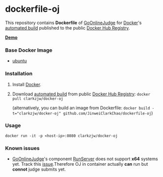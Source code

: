 dockerfile-oj
=============

This repository contains **Dockerfile** of [GoOnlineJudge](https://github.com/ZJGSU-Open-Source/GoOnlineJudge) for [Docker](https://www.docker.com/)'s [automated build](https://registry.hub.docker.com/u/clarkzjw/docker-oj/) published to the public [Docker Hub Registry](https://registry.hub.docker.com/).

[**Demo**](http://clarkzjw-oj.daoapp.io/)

### Base Docker Image

* [ubuntu](https://registry.hub.docker.com/_/ubuntu/)

### Installation

1. Install [Docker](https://docs.docker.com/installation/#installation).

2. Download [automated build](https://registry.hub.docker.com/u/clarkzjw/docker-oj/) from public [Docker Hub Registry](https://registry.hub.docker.com/): `docker pull clarkzjw/docker-oj`

   (alternatively, you can build an image from Dockerfile: `docker build -t="clarkzjw/docker-oj" github.com/JinweiClarkChao/dockerfile-oj`)
   
### Usage

    docker run -it -p <host-ip>:8080 clarkzjw/docker-oj

### Known issues

+ [GoOnlineJudge](https://github.com/ZJGSU-Open-Source/GoOnlineJudge)'s component [RunServer](https://github.com/ZJGSU-Open-Source/RunServer) does not support **x64** systems yet. Track this [issue](https://github.com/ZJGSU-Open-Source/RunServer/issues/4).Therefore OJ in container actually **can** run but **connot** judge submits yet. 

